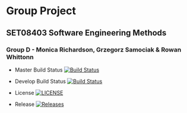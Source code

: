 # Group Project  
## SET08403 Software Engineering Methods  
### Group D - Monica Richardson, Grzegorz Samociak & Rowan Whittonn  



- Master Build Status [![Build Status](https://travis-ci.org/m0nicarichards0n/sem-group-d.svg?branch=master)](https://travis-ci.org/m0nicarichards0n/sem-group-d)

- Develop Build Status [![Build Status](https://travis-ci.org/m0nicarichards0n/sem-group-d.svg?branch=develop)](https://travis-ci.org/m0nicarichards0n/sem-group-d)

- License [![LICENSE](https://img.shields.io/github/license/m0nicarichards0n/sem-group-d.svg?style=flat-square)](https://github.com/m0nicarichards0n/sem-group-d/blob/master/LICENSE)

- Release [![Releases](https://img.shields.io/github/release/m0nicarichards0n/sem-group-d/all.svg?style=flat-square)](https://github.com/m0nicarichards0n/sem-group-d/releases)
